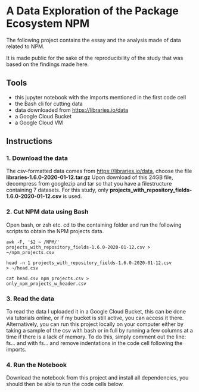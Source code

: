 # A Data Exploration of the Package Ecosystem NPM

The following project contains the essay and the analysis made of data related to NPM. 

It is made public for the sake of the reproducibility of the study that was based on the findings made here.

## Tools

- this jupyter notebook with the imports mentioned in the first code cell
- the Bash cli for cutting data
- data downloaded from https://libraries.io/data
- a Google Cloud Bucket
- a Google Cloud VM

## Instructions 

### 1. Download the data
The csv-formatted data comes from https://libraries.io/data, choose the file **libraries-1.6.0-2020-01-12.tar.gz**
Upon download of this 24GB file, decompress from googlezip and tar so that you have a filestructure containing 7 datasets. For this study, only **projects_with_repository_fields-1.6.0-2020-01-12.csv** is used.

### 2. Cut NPM data using Bash
Open bash, or zsh etc. 
cd to the containing folder and run the following scripts to obtain the NPM projects data.

<code>awk -F, '$2 ~ /NPM/' projects_with_repository_fields-1.6.0-2020-01-12.csv > ~/npm_projects.csv</code>

<code>head -n 1 projects_with_repository_fields-1.6.0-2020-01-12.csv > ~/head.csv</code>

<code>cat head.csv npm_projects.csv > only_npm_projects_w_header.csv</code>

### 3. Read the data
To read the data I uploaded it in a Google Cloud Bucket, this can be done via tutorials online, or if my bucket is still active, you can access it there. Alternatively, you can run this project locally on your computer either by taking a sample of the csv with bash or in full by running a few columns at a time if there is a lack of memory. To do this, simply  comment out the line: fs... and with fs... and remove indentations in the code cell following the imports.

### 4. Run the Notebook
Download the notebook from this project and install all dependencies, you should then be able to run the code cells below.
